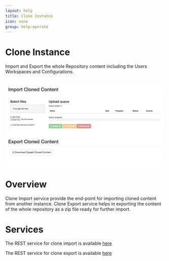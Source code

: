 ```yaml
---
layout: help
title: Clone Instance
icon: none
group: help-operate
---
```


Clone Instance
===

Import and Export the whole Repository content including the Users Workspaces and Configurations. 


<br>
	<img class="img-responsive" src="/help/images/operate/operate_clone.png"/>
<br>

Overview
=====

Clone Import service provide the end-point for importing cloned content from another instance. Clone Export service helps in exporting the content of the whole repository as a zip file ready for further import.


Services
====

The REST service for clone import is available [here](service_clone_import.html)

The REST service for clone export is available [here](service_clone_export.html)
